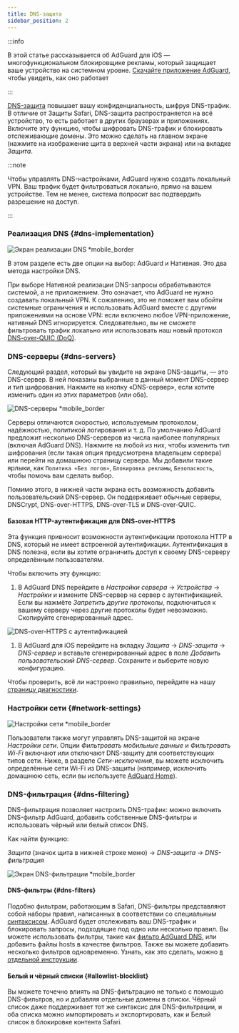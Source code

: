 ```yaml
---
title: DNS-защита
sidebar_position: 2
---
```


:::info

В этой статье рассказывается об AdGuard для iOS — многофункциональном блокировщике рекламы, который защищает ваше устройство на системном уровне. [Скачайте приложение AdGuard](https://agrd.io/download-kb-adblock), чтобы увидеть, как оно работает

:::

[DNS-защита](https://adguard-dns.io/kb/general/dns-filtering/) повышает вашу конфиденциальность, шифруя DNS-трафик. В отличие от Защиты Safari, DNS-защита распространяется на всё устройство, то есть работает в других браузерах и приложениях. Включите эту функцию, чтобы шифровать DNS-трафик и блокировать отслеживающие домены. Это можно сделать на главном экране (нажмите на изображение щита в верхней части экрана) или на вкладке _Защита_.

:::note

Чтобы управлять DNS-настройками, AdGuard нужно создать локальный VPN. Ваш трафик будет фильтроваться локально, прямо на вашем устройстве. Тем не менее, система попросит вас подтвердить разрешение на доступ.

:::

### Реализация DNS {#dns-implementation}

![Экран реализации DNS \*mobile_border](https://cdn.adtidy.org/public/Adguard/kb/iOS/features/implementation_ru.jpeg)

В этом разделе есть две опции на выбор: AdGuard и Нативная. Это два метода настройки DNS.

При выборе Нативной реализации DNS-запросы обрабатываются системой, а не приложением. Это означает, что AdGuard не нужно создавать локальный VPN. К сожалению, это не поможет вам обойти системные ограничения и использовать AdGuard вместе с другими приложениями на основе VPN: если включено любое VPN-приложение, нативный DNS игнорируется. Следовательно, вы не сможете фильтровать трафик локально или использовать наш новый протокол [DNS-over-QUIC (DoQ)](https://adguard.com/en/blog/dns-over-quic.html).

### DNS-серверы {#dns-servers}

Следующий раздел, который вы увидите на экране DNS-защиты, — это DNS-сервер. В ней показаны выбранные в данный момент DNS-сервер и тип шифрования. Нажмите на кнопку «DNS-сервер», если хотите изменить один из этих параметров (или оба).

![DNS-серверы \*mobile_border](https://cdn.adtidy.org/public/Adguard/kb/iOS/features/dns_server_ru.jpeg)

Серверы отличаются скоростью, используемым протоколом, надёжностью, политикой логирования и т. д. По умолчанию AdGuard предложит несколько DNS-серверов из числа наиболее популярных (включая AdGuard DNS). Нажмите на любой из них, чтобы изменить тип шифрования (если такая опция предусмотрена владельцем сервера) или перейти на домашнюю страницу сервера. Мы добавили такие ярлыки, как `Политика «Без логов»`, `Блокировка рекламы`, `Безопасность`, чтобы помочь вам сделать выбор.

Помимо этого, в нижней части экрана есть возможность добавить пользовательский DNS-сервер. Он поддерживает обычные серверы, DNSCrypt, DNS-over-HTTPS, DNS-over-TLS и DNS-over-QUIC.

#### Базовая HTTP-аутентификация для DNS-over-HTTPS

Эта функция привносит возможности аутентификации протокола HTTP в DNS, который не имеет встроенной аутентификации. Аутентификация в DNS полезна, если вы хотите ограничить доступ к своему DNS-серверу определённым пользователям.

Чтобы включить эту функцию:

1. В AdGuard DNS перейдите в _Настройки сервера_ → _Устройства_ → _Настройки_ и измените DNS-сервер на сервер с аутентификацией. Если вы нажмёте _Запретить другие протоколы_, подключиться к вашему серверу через другие протоколы будет невозможно. Скопируйте сгенерированный адрес.

![DNS-over-HTTPS с аутентификацией](https://cdn.adtidy.org/content/release_notes/dns/v2-7/http-auth/http-auth-en.png)

1. В AdGuard для iOS перейдите на вкладку _Защита_ → _DNS-защита_ → _DNS-сервер_ и вставьте сгенерированный адрес в поле _Добавить пользовательский DNS-сервер_. Сохраните и выберите новую конфигурацию.

Чтобы проверить, всё ли настроено правильно, перейдите на нашу [страницу диагностики](https://adguard.com/ru/test.html).

### Настройки сети {#network-settings}

![Настройки сети \*mobile_border](https://cdn.adtidy.org/public/Adguard/kb/iOS/features/network_settings_ru.jpeg)

Пользователи также могут управлять DNS-защитой на экране _Настройки сети_. Опции _Фильтровать мобильные данные_ и _Фильтровать Wi-Fi_ включают или отключают DNS-защиту для соответствующих типов сети. Ниже, в разделе _Сети-исключения_, вы можете исключить определённые сети Wi-Fi из DNS-защиты (например, исключить домашнюю сеть, если вы используете [AdGuard Home](https://adguard.com/adguard-home/overview.html)).

### DNS-фильтрация {#dns-filtering}

DNS-фильтрация позволяет настроить DNS-трафик: можно включить DNS-фильтр AdGuard, добавить собственные DNS-фильтры и использовать чёрный или белый список DNS.

Как найти функцию:

_Защита_ (значок щита в нижней строке меню) → _DNS-защита_ → _DNS-фильтрация_

![Экран DNS-фильтрации \*mobile_border](https://cdn.adtidy.org/public/Adguard/kb/iOS/features/dns_filtering_ru.jpeg)

#### DNS-фильтры {#dns-filters}

Подобно фильтрам, работающим в Safari, DNS-фильтры представляют собой наборы правил, написанных в соответствии со специальным [синтаксисом](https://adguard-dns.io/kb/general/dns-filtering-syntax/). AdGuard будет отслеживать ваш DNS-трафик и блокировать запросы, подходящие под одно или несколько правил. Вы можете использовать фильтры, такие как [фильтр AdGuard DNS](https://github.com/AdguardTeam/AdguardSDNSFilter), или добавить файлы hosts в качестве фильтров. Также вы можете добавить несколько фильтров одновременно. Узнать, как это сделать, можно [в отдельной инструкции](adguard-for-ios/solving-problems/system-wide-filtering).

#### Белый и чёрный списки {#allowlist-blocklist}

Вы можете точечно влиять на DNS-фильтрацию не только с помощью DNS-фильтров, но и добавляя отдельные домены в списки. Чёрный список даже поддерживает тот же синтаксис для DNS-фильтрации, и оба списка можно импортировать и экспортировать, как и Белый список в блокировке контента Safari.
